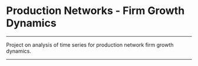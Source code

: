 # Production Networks - Firm Growth Dynamics

----

Project on analysis of time series for production network firm growth dynamics.

----
